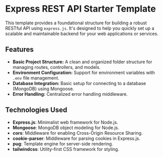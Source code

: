 # Express REST API Starter Template

This template provides a foundational structure for building a robust RESTful API using `express.js`. It's designed to help you quickly set up a scalable and maintainable backend for your web applications or services.

## Features

- **Basic Project Structure:** A clean and organized folder structure for managing routes, controllers, and models.
- **Environment Configuration:** Support for environment variables with `.env` file management.
- **Database Integration:** Basic setup for connecting to a database (MongoDB) using Mongoose.
- **Error Handling:** Centralized error handling middleware.

## Technologies Used

- **Express.js**: Minimalist web framework for Node.js.
- **Mongoose**: MongoDB object modeling for Node.js.
- **cors**: Middleware for enabling Cross-Origin Resource Sharing.
- **cookie-parser**: Middleware for parsing cookies in Express.js.
- **pug**: Template engine for server-side rendering.
- **tailwindcss**: Utility-first CSS framework for styling.
